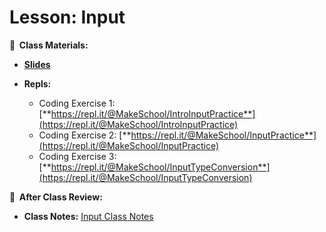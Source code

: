 <!-- .slide: data-background="./Images/header.svg" data-background-repeat="none" data-background-size="40% 40%" data-background-position="center 10%" class="header" -->

# Lesson: Input

<!-- Put a link to the slides so that students can find them -->

**📝 &nbsp;Class Materials:** 
  <!-- Put a link to the slides -->
* [**Slides**](https://docs.google.com/presentation/d/1_YQyHFoHi6ME_RYqWWimYgUpVoKbN4Pf_FqHT4Q44Eg/edit)

* **Repls:**
  * Coding Exercise 1: [**https://repl.it/@MakeSchool/IntroInputPractice**](https://repl.it/@MakeSchool/IntroInputPractice)
  * Coding Exercise 2: [**https://repl.it/@MakeSchool/InputPractice**](https://repl.it/@MakeSchool/InputPractice)
  * Coding Exercise 3: [**https://repl.it/@MakeSchool/InputTypeConversion**](https://repl.it/@MakeSchool/InputTypeConversion)


**📖 &nbsp;After Class Review:**
 * **Class Notes:** [Input Class Notes](https://docs.google.com/document/d/1QMZMTihX4GMPSTWp5G5mtlFJKGxbozQBVtlgbcYF5T8/)


<!-- > -->
